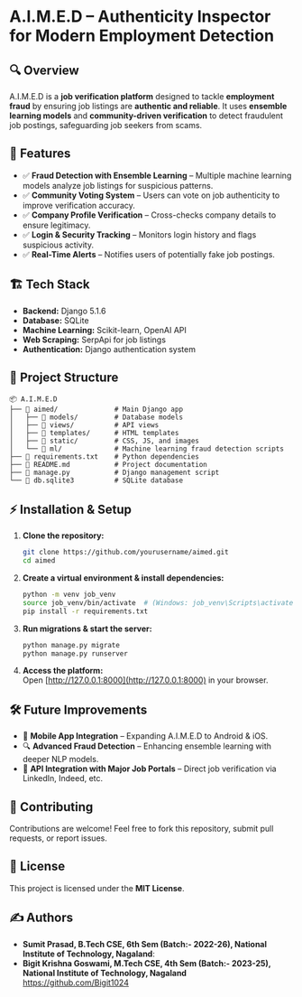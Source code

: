 # A.I.M.E.D – Authenticity Inspector for Modern Employment Detection  

## 🔍 Overview  
A.I.M.E.D is a **job verification platform** designed to tackle **employment fraud** by ensuring job listings are **authentic and reliable**. It uses **ensemble learning models** and **community-driven verification** to detect fraudulent job postings, safeguarding job seekers from scams.  

## 🚀 Features  
- ✅ **Fraud Detection with Ensemble Learning** – Multiple machine learning models analyze job listings for suspicious patterns.  
- ✅ **Community Voting System** – Users can vote on job authenticity to improve verification accuracy.  
- ✅ **Company Profile Verification** – Cross-checks company details to ensure legitimacy.  
- ✅ **Login & Security Tracking** – Monitors login history and flags suspicious activity.  
- ✅ **Real-Time Alerts** – Notifies users of potentially fake job postings.  

## 🏗️ Tech Stack  
- **Backend:** Django 5.1.6  
- **Database:** SQLite  
- **Machine Learning:** Scikit-learn, OpenAI API  
- **Web Scraping:** SerpApi for job listings  
- **Authentication:** Django authentication system  

## 📂 Project Structure  
```
📦 A.I.M.E.D  
├── 📂 aimed/              # Main Django app  
│   ├── 📂 models/         # Database models  
│   ├── 📂 views/          # API views  
│   ├── 📂 templates/      # HTML templates  
│   ├── 📂 static/         # CSS, JS, and images  
│   └── 📂 ml/             # Machine learning fraud detection scripts  
├── 📜 requirements.txt    # Python dependencies  
├── 📜 README.md           # Project documentation  
├── 📜 manage.py           # Django management script  
└── 📜 db.sqlite3          # SQLite database  
```

## ⚡ Installation & Setup  
1. **Clone the repository:**  
   ```bash
   git clone https://github.com/yourusername/aimed.git
   cd aimed
   ```

2. **Create a virtual environment & install dependencies:**  
   ```bash
   python -m venv job_venv  
   source job_venv/bin/activate  # (Windows: job_venv\Scripts\activate)
   pip install -r requirements.txt
   ```

3. **Run migrations & start the server:**  
   ```bash
   python manage.py migrate  
   python manage.py runserver  
   ```

4. **Access the platform:**  
   Open [http://127.0.0.1:8000](http://127.0.0.1:8000) in your browser.

## 🛠️ Future Improvements  
- 📱 **Mobile App Integration** – Expanding A.I.M.E.D to Android & iOS.  
- 🔍 **Advanced Fraud Detection** – Enhancing ensemble learning with deeper NLP models.  
- 🔗 **API Integration with Major Job Portals** – Direct job verification via LinkedIn, Indeed, etc.  

## 👥 Contributing  
Contributions are welcome! Feel free to fork this repository, submit pull requests, or report issues.  

## 📜 License  
This project is licensed under the **MIT License**.  

## ✍️ Authors  
- **Sumit Prasad, B.Tech CSE, 6th Sem (Batch:- 2022-26), National Institute of Technology, Nagaland**:   
- **Bigit Krishna Goswami, M.Tech CSE, 4th Sem (Batch:- 2023-25), National Institute of Technology, Nagaland** https://github.com/Bigit1024

